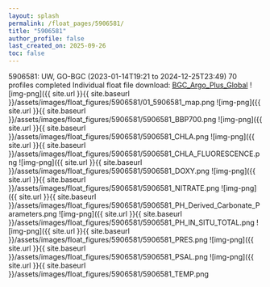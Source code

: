 ```yaml
---
layout: splash
permalink: /float_pages/5906581/
title: "5906581"
author_profile: false
last_created_on: 2025-09-26
toc: false
---
```

 
5906581: UW, GO-BGC (2023-01-14T19:21 to 2024-12-25T23:49)
70 profiles completed
Individual float file download: [BGC_Argo_Plus_Global](https://ftp.soest.hawaii.edu/bgc_argo_plus/Individual_Floats/outliers_removed/5906581_Sprof_processed.nc)
![img-png]({{ site.url }}{{ site.baseurl }}/assets/images/float_figures/5906581/01_5906581_map.png
![img-png]({{ site.url }}{{ site.baseurl }}/assets/images/float_figures/5906581/5906581_BBP700.png
![img-png]({{ site.url }}{{ site.baseurl }}/assets/images/float_figures/5906581/5906581_CHLA.png
![img-png]({{ site.url }}{{ site.baseurl }}/assets/images/float_figures/5906581/5906581_CHLA_FLUORESCENCE.png
![img-png]({{ site.url }}{{ site.baseurl }}/assets/images/float_figures/5906581/5906581_DOXY.png
![img-png]({{ site.url }}{{ site.baseurl }}/assets/images/float_figures/5906581/5906581_NITRATE.png
![img-png]({{ site.url }}{{ site.baseurl }}/assets/images/float_figures/5906581/5906581_PH_Derived_Carbonate_Parameters.png
![img-png]({{ site.url }}{{ site.baseurl }}/assets/images/float_figures/5906581/5906581_PH_IN_SITU_TOTAL.png
![img-png]({{ site.url }}{{ site.baseurl }}/assets/images/float_figures/5906581/5906581_PRES.png
![img-png]({{ site.url }}{{ site.baseurl }}/assets/images/float_figures/5906581/5906581_PSAL.png
![img-png]({{ site.url }}{{ site.baseurl }}/assets/images/float_figures/5906581/5906581_TEMP.png
